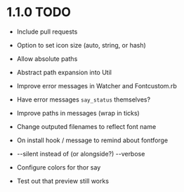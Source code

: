 # 1.1.0 TODO

* Include pull requests
* Option to set icon size (auto, string, or hash)
* Allow absolute paths
* Abstract path expansion into Util

* Improve error messages in Watcher and Fontcustom.rb
* Have error messages `say_status` themselves?
* Improve paths in messages (wrap in ticks)
* Change outputed filenames to reflect font name

* On install hook / message to remind about fontforge
* --silent instead of (or alongside?) --verbose
* Configure colors for thor say
* Test out that preview still works
